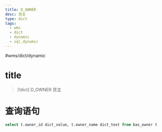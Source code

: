 ```yaml
---
title: D_OWNER
desc: 货主
type: dict
tags:
  - wms
  - dict
  - dynamic
  - sql_dynamic
---
```

#wms/dict/dynamic

# title
>[!dict] D_OWNER
> 货主

# 查询语句
```sql
select t.owner_id dict_value, t.owner_name dict_text from bas_owner t
```
